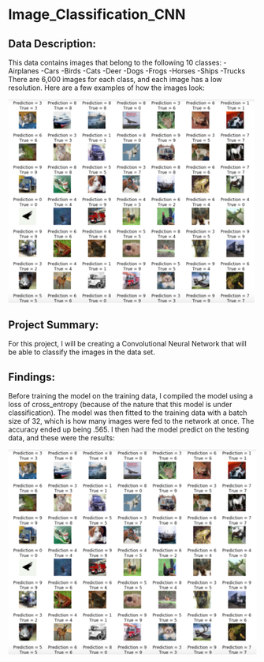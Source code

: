 # Image_Classification_CNN

## Data Description:
This data contains images that belong to the following 10 classes:
-Airplanes
-Cars
-Birds
-Cats
-Deer
-Dogs
-Frogs
-Horses
-Ships
-Trucks
There are 6,000 images for each class, and each image has a low resolution.
Here are a few examples of how the images look:

<img src="https://github.com/andrew-alarcon17/Image_Classification_CNN/blob/main/Visualizations/Predictions.png" width="500">

## Project Summary:
For this project, I will be creating a Convolutional Neural Network that will be able to classify the images in the data set.

## Findings:
Before training the model on the training data, I compiled the model using a loss of cross_entropy (because of the nature that this model is under classification).
The model was then fitted to the training data with a batch size of 32, which is how many images were fed to the network at once.
The accuracy ended up being .565. I then had the model predict on the testing data, and these were the results:

<img src="https://github.com/andrew-alarcon17/Image_Classification_CNN/blob/master/Visualizations/Predictions.png" width="700">
